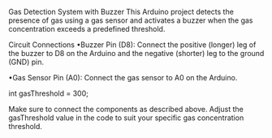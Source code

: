 Gas Detection System with Buzzer
This Arduino project detects the presence of gas using a gas sensor and activates a buzzer when the gas concentration exceeds a predefined threshold.

Circuit Connections
•Buzzer Pin (D8): Connect the positive (longer) leg of the       buzzer to D8 on the Arduino and the negative (shorter) leg to the ground (GND) pin.

•Gas Sensor Pin (A0): Connect the gas sensor to A0 on the Arduino.

  int gasThreshold = 300;

Make sure to connect the components as described above. Adjust the gasThreshold value in the code to suit your specific gas concentration threshold.